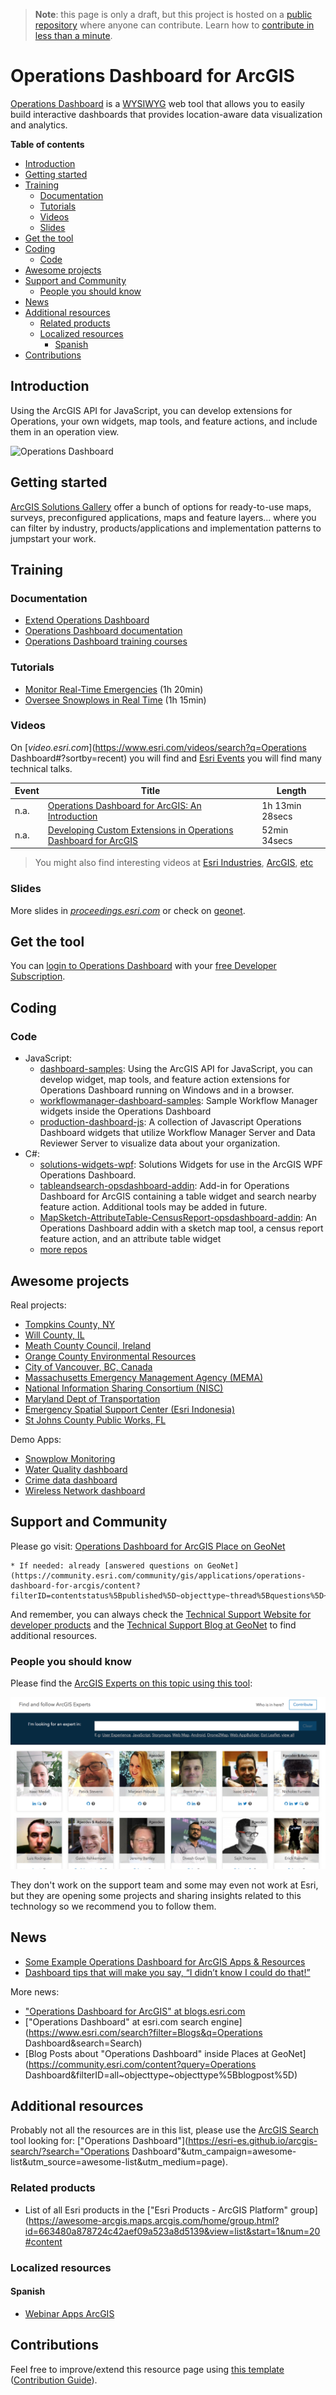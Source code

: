 > **Note**: this page is only a draft, but this project is hosted on a [public repository](https://github.com/hhkaos/awesome-arcgis) where anyone can contribute. Learn how to [contribute in less than a minute](https://github.com/hhkaos/awesome-arcgis/blob/master/CONTRIBUTING.md#contributions).

# Operations Dashboard for ArcGIS

[Operations Dashboard](https://www.esri.com/en-us/arcgis/products/operations-dashboard/overview) is a [WYSIWYG](https://en.wikipedia.org/wiki/WYSIWYG) web tool that allows you to easily build interactive dashboards that provides location-aware data visualization and analytics.   

<!-- START doctoc generated TOC please keep comment here to allow auto update -->
<!-- DON'T EDIT THIS SECTION, INSTEAD RE-RUN doctoc TO UPDATE -->
**Table of contents**

- [Introduction](#introduction)
- [Getting started](#getting-started)
- [Training](#training)
  - [Documentation](#documentation)
  - [Tutorials](#tutorials)
  - [Videos](#videos)
  - [Slides](#slides)
- [Get the tool](#get-the-tool)
- [Coding](#coding)
  - [Code](#code)
- [Awesome projects](#awesome-projects)
- [Support and Community](#support-and-community)
  - [People you should know](#people-you-should-know)
- [News](#news)
- [Additional resources](#additional-resources)
  - [Related products](#related-products)
  - [Localized resources](#localized-resources)
    - [Spanish](#spanish)
- [Contributions](#contributions)

<!-- END doctoc generated TOC please keep comment here to allow auto update -->

## Introduction

Using the ArcGIS API for JavaScript, you can develop extensions for Operations, your own widgets, map tools, and feature actions, and include them in an operation view.

![Operations Dashboard](./img/operations-dashboard.jpg)

## Getting started

[ArcGIS Solutions Gallery](https://solutions.arcgis.com/gallery/#s=0&md=products-or-applications:Operations%20Dashboard%20for%20ArcGIS) offer a bunch of options for ready-to-use maps, surveys, preconfigured applications, maps and feature layers... where you can filter by industry, products/applications and implementation patterns to jumpstart your work.

## Training

### Documentation

* [Extend Operations Dashboard](https://developers.arcgis.com/javascript/3/jshelp/operations-dashboard-extensibility-overview.html)
* [Operations Dashboard documentation](https://doc.arcgis.com/en/operations-dashboard/)
* [Operations Dashboard training courses](http://www.esri.com/training/Bookmark/PKBPTMFVA)

### Tutorials

* [Monitor Real-Time Emergencies](https://learn.arcgis.com/en/projects/monitor-real-time-emergencies/) (1h 20min)
* [Oversee Snowplows in Real Time](https://learn.arcgis.com/en/projects/oversee-snowplows-in-real-time/) (1h 15min)

### Videos

On [*video.esri.com*](https://www.esri.com/videos/search?q=Operations Dashboard#?sortby=recent) you will find and [Esri Events](https://www.youtube.com/channel/UC_yE3TatdZKAXvt_TzGJ6mw/search?query=Operations+Dashboard) you will find many technical talks.

|Event|Title|Length|
|---|---|---|
|n.a.|[Operations Dashboard for ArcGIS: An Introduction](https://www.youtube.com/watch?v=paiEdhUaRAk)| 1h 13min 28secs|
|n.a.|[Developing Custom Extensions in Operations Dashboard for ArcGIS](https://www.youtube.com/watch?v=Hol5PBCfZUY)| 52min 34secs|

> You might also find interesting videos at [Esri Industries](https://www.youtube.com/channel/UCZTiOg3n0pqUDSatq7mS2PA), [ArcGIS](https://www.youtube.com/channel/UCgGDPs8cte-VLJbgpaK4GPw), [etc](https://esri-es.github.io/awesome-arcgis/esri/#youtube-channels)

### Slides

More slides in [*proceedings.esri.com*](https://www.google.es/search?q=site%3Aproceedings.esri.com+Operations+Dashboard) or check on [geonet](https://community.esri.com/content?query=Operations+Dashboard&filterID=all~objecttype~objecttype%5Bdocument%5D).

## Get the tool

You can [login to Operations Dashboard](http://www.arcgis.com/apps/opsdashboard/index.html) with your [free Developer Subscription](https://developers.arcgis.com/sign-up).

## Coding

### Code

* JavaScript:
    * [dashboard-samples](https://github.com/Esri/dashboard-samples): Using the ArcGIS API for JavaScript, you can develop widget, map tools, and feature action extensions for Operations Dashboard running on Windows and in a browser.
    * [workflowmanager-dashboard-samples](https://github.com/Esri/workflowmanager-dashboard-samples): Sample Workflow Manager widgets inside the Operations Dashboard
    * [production-dashboard-js](https://github.com/Esri/production-dashboard-js): A collection of Javascript Operations Dashboard widgets that utilize Workflow Manager Server and Data Reviewer Server to visualize data about your organization.
* C#:
    * [solutions-widgets-wpf](https://github.com/Esri/solutions-widgets-wpf): Solutions Widgets for use in the ArcGIS WPF Operations Dashboard.
    * [tableandsearch-opsdashboard-addin](https://github.com/Esri/tableandsearch-opsdashboard-addin): Add-in for Operations Dashboard for ArcGIS containing a table widget and search nearby feature action. Additional tools may be added in future.
    * [MapSketch-AttributeTable-CensusReport-opsdashboard-addin](https://github.com/Esri/MapSketch-AttributeTable-CensusReport-opsdashboard-addin): An Operations Dashboard addin with a sketch map tool, a census report feature action, and an attribute table widget
    * [more repos](https://github.com/Esri?utf8=%E2%9C%93&q=operations&type=&language=)

## Awesome projects

Real projects:

* [Tompkins County, NY](http://arcg.is/2mcdgTa)
* [Will County, IL](http://arcg.is/2qK3xch)
* [Meath County Council, Ireland](http://arcg.is/2meOxxw)
* [Orange County Environmental Resources](http://arcg.is/2CJNNYz)
* [City of Vancouver, BC, Canada](http://arcg.is/2CY2smo)
* [Massachusetts Emergency Management Agency (MEMA)](http://arcg.is/2E7CwBF)
* [National Information Sharing Consortium (NISC)](http://arcg.is/2CVusaZ)
* [Maryland Dept of Transportation](http://arcg.is/2upWsPx)
* [Emergency Spatial Support Center (Esri Indonesia)](http://arcg.is/2pIfU8v)
* [St Johns County Public Works, FL](http://arcg.is/2wxFjVh)

Demo Apps:

* [Snowplow Monitoring](https://www.arcgis.com/apps/opsdashboard/index.html#/1ecce900ca404673abd678df592b4d3a)
* [Water Quality dashboard](https://www.arcgis.com/apps/opsdashboard/index.html#/37d0e7637f98479e83f5cdcf51038c3e)
* [Crime data dashboard](http://www.arcgis.com/apps/opsdashboard/index.html#/9ef296f66f724c36bcaf01fc69768ecd)
* [Wireless Network dashboard](https://www.arcgis.com/apps/opsdashboard/index.html#/d6cbca18bed544d08d4adeb5b5ee15ff)


## Support and Community

Please go visit: [Operations Dashboard for ArcGIS Place on GeoNet](https://community.esri.com/community/gis/applications/operations-dashboard-for-arcgis)

    * If needed: already [answered questions on GeoNet](https://community.esri.com/community/gis/applications/operations-dashboard-for-arcgis/content?filterID=contentstatus%5Bpublished%5D~objecttype~thread%5Bquestions%5D~thread%5Banswered%5D)

And remember, you can always check the [Technical Support Website for developer products](https://support.esri.com/en/Products/Developers) and the [Technical Support Blog at GeoNet](https://community.esri.com/groups/technical-support/blog/tags#/) to find additional resources.

### People you should know

Please find the [ArcGIS Experts on this topic using this tool](https://esri-es.github.io/arcgis-experts/?topic=Operations+Dashboard):

[![ArcGIS Experts Tool Screenshot](https://github.com/esri-es/arcgis-experts/blob/master/assets/imgs/arcgis-experts-tool.png?raw=true)](https://esri-es.github.io/arcgis-experts/?topic=Operations+Dashboard)

They don't work on the support team and some may even not work at Esri,
but they are opening some projects and sharing insights related to this
technology so we recommend you to follow them.

## News

* [Some Example Operations Dashboard for ArcGIS Apps & Resources](https://blogs.esri.com/esri/arcgis/2018/02/06/some-example-operations-dashboard-for-arcgis-apps/)
* [Dashboard tips that will make you say, “I didn’t know I could do that!”](https://resources.esri.ca/getting-technical/dashboard-tips-that-will-make-you-say-i-didn-t-know-i-could-do-that)

More news:

* ["Operations Dashboard for ArcGIS" at blogs.esri.com](https://blogs.esri.com/esri/arcgis/tag/operations-dashboard-for-arcgis/)
* ["Operations Dashboard" at esri.com search engine](https://www.esri.com/search?filter=Blogs&q=Operations Dashboard&search=Search)
* [Blog Posts about "Operations Dashboard" inside Places at GeoNet](https://community.esri.com/content?query=Operations Dashboard&filterID=all~objecttype~objecttype%5Bblogpost%5D)

## Additional resources

Probably not all the resources are in this list, please use the [ArcGIS Search](https://esri-es.github.io/arcgis-search/) tool looking for: ["Operations Dashboard"](https://esri-es.github.io/arcgis-search/?search="Operations Dashboard"&utm_campaign=awesome-list&utm_source=awesome-list&utm_medium=page).

### Related products

* List of all Esri products in the ["Esri Products - ArcGIS Platform" group](https://awesome-arcgis.maps.arcgis.com/home/group.html?id=663480a878724c42aef09a523a8d5139&view=list&start=1&num=20#content

### Localized resources

#### Spanish

* [Webinar Apps ArcGIS](https://www.youtube.com/watch?v=EGUsNCs2g6c)

## Contributions

Feel free to improve/extend this resource page using [this template](https://github.com/hhkaos/awesome-arcgis/blob/master/templates/PRODUCT_PAGE_TEMPLATE.md) ([Contribution Guide](https://github.com/hhkaos/awesome-arcgis/blob/master/CONTRIBUTING.md)).
